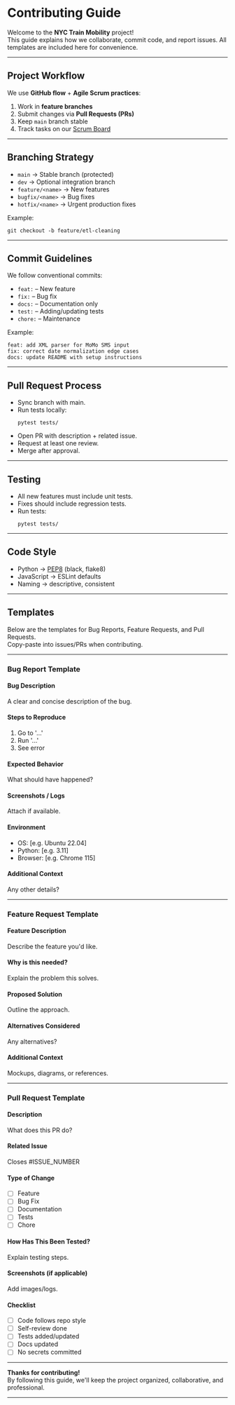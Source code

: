 # Contributing Guide  

Welcome to the **NYC Train Mobility** project!  
This guide explains how we collaborate, commit code, and report issues. All templates are included here for convenience.  

---

## Project Workflow  

We use **GitHub flow** + **Agile Scrum practices**:  
1. Work in **feature branches**  
2. Submit changes via **Pull Requests (PRs)**  
3. Keep `main` branch stable  
4. Track tasks on our [Scrum Board](https://alustudent-team1.atlassian.net/jira/software/projects/NTMA/summary) 

---

## Branching Strategy  

- `main` → Stable branch (protected)  
- `dev` → Optional integration branch  
- `feature/<name>` → New features  
- `bugfix/<name>` → Bug fixes  
- `hotfix/<name>` → Urgent production fixes  

Example:  
```
git checkout -b feature/etl-cleaning
```

---

## Commit Guidelines

We follow conventional commits:  
- `feat:` – New feature  
- `fix:` – Bug fix  
- `docs:` – Documentation only  
- `test:` – Adding/updating tests  
- `chore:` – Maintenance  

Example:  
```
feat: add XML parser for MoMo SMS input
fix: correct date normalization edge cases
docs: update README with setup instructions
```

---

## Pull Request Process

- Sync branch with main.  
- Run tests locally:  
  ```
  pytest tests/
  ```  
- Open PR with description + related issue.  
- Request at least one review.  
- Merge after approval.

---

## Testing

- All new features must include unit tests.  
- Fixes should include regression tests.  
- Run tests:  
  ```
  pytest tests/
  ```

---

## Code Style

- Python → [PEP8](https://peps.python.org/pep-0008/) (black, flake8)  
- JavaScript → ESLint defaults  
- Naming → descriptive, consistent

---

## Templates

Below are the templates for Bug Reports, Feature Requests, and Pull Requests.  
Copy-paste into issues/PRs when contributing.

---

### Bug Report Template

#### Bug Description  
A clear and concise description of the bug.

#### Steps to Reproduce  
1. Go to '...'  
2. Run '...'  
3. See error

#### Expected Behavior  
What should have happened?

#### Screenshots / Logs  
Attach if available.

#### Environment  
- OS: [e.g. Ubuntu 22.04]  
- Python: [e.g. 3.11]  
- Browser: [e.g. Chrome 115]

#### Additional Context  
Any other details?

---

### Feature Request Template

#### Feature Description  
Describe the feature you'd like.

#### Why is this needed?  
Explain the problem this solves.

#### Proposed Solution  
Outline the approach.

#### Alternatives Considered  
Any alternatives?

#### Additional Context  
Mockups, diagrams, or references.

---

### Pull Request Template

#### Description  
What does this PR do?

#### Related Issue  
Closes #ISSUE_NUMBER

#### Type of Change  
- [ ] Feature  
- [ ] Bug Fix  
- [ ] Documentation  
- [ ] Tests  
- [ ] Chore  

#### How Has This Been Tested?  
Explain testing steps.

#### Screenshots (if applicable)  
Add images/logs.

#### Checklist  
- [ ] Code follows repo style  
- [ ] Self-review done  
- [ ] Tests added/updated  
- [ ] Docs updated  
- [ ] No secrets committed

---

**Thanks for contributing!**  
By following this guide, we'll keep the project organized, collaborative, and professional.

---

